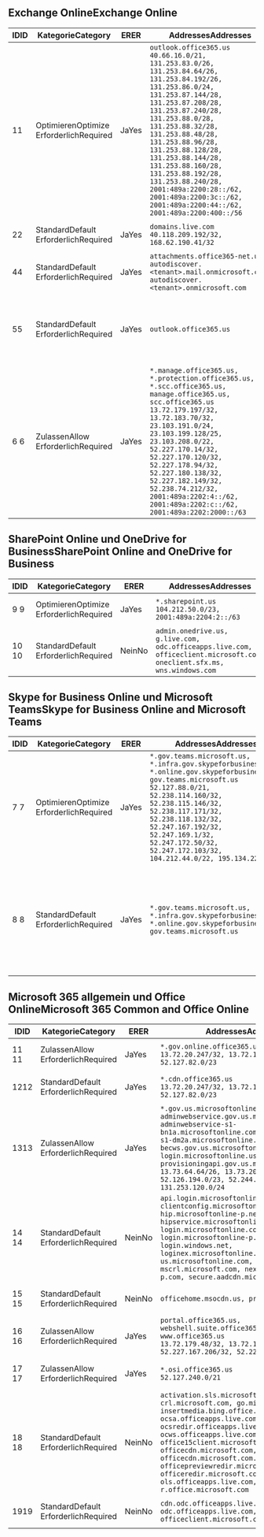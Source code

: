 <!--THIS FILE IS AUTOMATICALLY GENERATED. MANUAL CHANGES WILL BE OVERWRITTEN.-->
<!--Please contact the Office 365 Endpoints team with any questions.-->
<!--USGovGCCHigh endpoints version 2019020800-->
<!--File generated 2019-02-08 14:00:31.8700-->

## <a name="exchange-online"></a><span data-ttu-id="3b4c7-101">Exchange Online</span><span class="sxs-lookup"><span data-stu-id="3b4c7-101">Exchange Online</span></span>

<span data-ttu-id="3b4c7-102">ID</span><span class="sxs-lookup"><span data-stu-id="3b4c7-102">ID</span></span> | <span data-ttu-id="3b4c7-103">Kategorie</span><span class="sxs-lookup"><span data-stu-id="3b4c7-103">Category</span></span> | <span data-ttu-id="3b4c7-104">ER</span><span class="sxs-lookup"><span data-stu-id="3b4c7-104">ER</span></span> | <span data-ttu-id="3b4c7-105">Addresses</span><span class="sxs-lookup"><span data-stu-id="3b4c7-105">Addresses</span></span> | <span data-ttu-id="3b4c7-106">Ports</span><span class="sxs-lookup"><span data-stu-id="3b4c7-106">Ports</span></span>
-- | -------------------- | --- | ------------------------------------------------------------------------------------------------------------------------------------------------------------------------------------------------------------------------------------------------------------------------------------------------------------------------------------------------------------------------------------------------------------------------------------------------ | -------------------------------
<span data-ttu-id="3b4c7-107">1</span><span class="sxs-lookup"><span data-stu-id="3b4c7-107">1</span></span> | <span data-ttu-id="3b4c7-108">Optimieren</span><span class="sxs-lookup"><span data-stu-id="3b4c7-108">Optimize</span></span><BR><span data-ttu-id="3b4c7-109">Erforderlich</span><span class="sxs-lookup"><span data-stu-id="3b4c7-109">Required</span></span> | <span data-ttu-id="3b4c7-110">Ja</span><span class="sxs-lookup"><span data-stu-id="3b4c7-110">Yes</span></span> | `outlook.office365.us`<BR>`40.66.16.0/21, 131.253.83.0/26, 131.253.84.64/26, 131.253.84.192/26, 131.253.86.0/24, 131.253.87.144/28, 131.253.87.208/28, 131.253.87.240/28, 131.253.88.0/28, 131.253.88.32/28, 131.253.88.48/28, 131.253.88.96/28, 131.253.88.128/28, 131.253.88.144/28, 131.253.88.160/28, 131.253.88.192/28, 131.253.88.240/28, 2001:489a:2200:28::/62, 2001:489a:2200:3c::/62, 2001:489a:2200:44::/62, 2001:489a:2200:400::/56` | <span data-ttu-id="3b4c7-111">**TCP:** 443, 80</span><span class="sxs-lookup"><span data-stu-id="3b4c7-111">**TCP:** 443, 80</span></span>
<span data-ttu-id="3b4c7-112">2</span><span class="sxs-lookup"><span data-stu-id="3b4c7-112">2</span></span> | <span data-ttu-id="3b4c7-113">Standard</span><span class="sxs-lookup"><span data-stu-id="3b4c7-113">Default</span></span><BR><span data-ttu-id="3b4c7-114">Erforderlich</span><span class="sxs-lookup"><span data-stu-id="3b4c7-114">Required</span></span> | <span data-ttu-id="3b4c7-115">Ja</span><span class="sxs-lookup"><span data-stu-id="3b4c7-115">Yes</span></span> | `domains.live.com`<BR>`40.118.209.192/32, 168.62.190.41/32` | <span data-ttu-id="3b4c7-116">**TCP:** 443, 80</span><span class="sxs-lookup"><span data-stu-id="3b4c7-116">**TCP:** 443, 80</span></span>
<span data-ttu-id="3b4c7-117">4</span><span class="sxs-lookup"><span data-stu-id="3b4c7-117">4</span></span> | <span data-ttu-id="3b4c7-118">Standard</span><span class="sxs-lookup"><span data-stu-id="3b4c7-118">Default</span></span><BR><span data-ttu-id="3b4c7-119">Erforderlich</span><span class="sxs-lookup"><span data-stu-id="3b4c7-119">Required</span></span> | <span data-ttu-id="3b4c7-120">Ja</span><span class="sxs-lookup"><span data-stu-id="3b4c7-120">Yes</span></span> | `attachments.office365-net.us, autodiscover.<tenant>.mail.onmicrosoft.com, autodiscover.<tenant>.onmicrosoft.com` | <span data-ttu-id="3b4c7-121">**TCP:** 443, 80</span><span class="sxs-lookup"><span data-stu-id="3b4c7-121">**TCP:** 443, 80</span></span>
<span data-ttu-id="3b4c7-122">5</span><span class="sxs-lookup"><span data-stu-id="3b4c7-122">5</span></span> | <span data-ttu-id="3b4c7-123">Standard</span><span class="sxs-lookup"><span data-stu-id="3b4c7-123">Default</span></span><BR><span data-ttu-id="3b4c7-124">Erforderlich</span><span class="sxs-lookup"><span data-stu-id="3b4c7-124">Required</span></span> | <span data-ttu-id="3b4c7-125">Ja</span><span class="sxs-lookup"><span data-stu-id="3b4c7-125">Yes</span></span> | `outlook.office365.us` | <span data-ttu-id="3b4c7-126">**TCP:** 143, 25, 587, 993, 995</span><span class="sxs-lookup"><span data-stu-id="3b4c7-126">**TCP:** 143, 25, 587, 993, 995</span></span>
<span data-ttu-id="3b4c7-127">6 </span><span class="sxs-lookup"><span data-stu-id="3b4c7-127">6</span></span> | <span data-ttu-id="3b4c7-128">Zulassen</span><span class="sxs-lookup"><span data-stu-id="3b4c7-128">Allow</span></span><BR><span data-ttu-id="3b4c7-129">Erforderlich</span><span class="sxs-lookup"><span data-stu-id="3b4c7-129">Required</span></span> | <span data-ttu-id="3b4c7-130">Ja</span><span class="sxs-lookup"><span data-stu-id="3b4c7-130">Yes</span></span> | `*.manage.office365.us, *.protection.office365.us, *.scc.office365.us, manage.office365.us, scc.office365.us`<BR>`13.72.179.197/32, 13.72.183.70/32, 23.103.191.0/24, 23.103.199.128/25, 23.103.208.0/22, 52.227.170.14/32, 52.227.170.120/32, 52.227.178.94/32, 52.227.180.138/32, 52.227.182.149/32, 52.238.74.212/32, 2001:489a:2202:4::/62, 2001:489a:2202:c::/62, 2001:489a:2202:2000::/63` | <span data-ttu-id="3b4c7-131">**TCP:** 25, 443</span><span class="sxs-lookup"><span data-stu-id="3b4c7-131">**TCP:** 25, 443</span></span>

## <a name="sharepoint-online-and-onedrive-for-business"></a><span data-ttu-id="3b4c7-132">SharePoint Online und OneDrive for Business</span><span class="sxs-lookup"><span data-stu-id="3b4c7-132">SharePoint Online and OneDrive for Business</span></span>

<span data-ttu-id="3b4c7-133">ID</span><span class="sxs-lookup"><span data-stu-id="3b4c7-133">ID</span></span> | <span data-ttu-id="3b4c7-134">Kategorie</span><span class="sxs-lookup"><span data-stu-id="3b4c7-134">Category</span></span> | <span data-ttu-id="3b4c7-135">ER</span><span class="sxs-lookup"><span data-stu-id="3b4c7-135">ER</span></span> | <span data-ttu-id="3b4c7-136">Addresses</span><span class="sxs-lookup"><span data-stu-id="3b4c7-136">Addresses</span></span> | <span data-ttu-id="3b4c7-137">Ports</span><span class="sxs-lookup"><span data-stu-id="3b4c7-137">Ports</span></span>
-- | -------------------- | --- | ----------------------------------------------------------------------------------------------------------------------- | ----------------
<span data-ttu-id="3b4c7-138">9 </span><span class="sxs-lookup"><span data-stu-id="3b4c7-138">9</span></span> | <span data-ttu-id="3b4c7-139">Optimieren</span><span class="sxs-lookup"><span data-stu-id="3b4c7-139">Optimize</span></span><BR><span data-ttu-id="3b4c7-140">Erforderlich</span><span class="sxs-lookup"><span data-stu-id="3b4c7-140">Required</span></span> | <span data-ttu-id="3b4c7-141">Ja</span><span class="sxs-lookup"><span data-stu-id="3b4c7-141">Yes</span></span> | `*.sharepoint.us`<BR>`104.212.50.0/23, 2001:489a:2204:2::/63` | <span data-ttu-id="3b4c7-142">**TCP:** 443, 80</span><span class="sxs-lookup"><span data-stu-id="3b4c7-142">**TCP:** 443, 80</span></span>
<span data-ttu-id="3b4c7-143">10 </span><span class="sxs-lookup"><span data-stu-id="3b4c7-143">10</span></span> | <span data-ttu-id="3b4c7-144">Standard</span><span class="sxs-lookup"><span data-stu-id="3b4c7-144">Default</span></span><BR><span data-ttu-id="3b4c7-145">Erforderlich</span><span class="sxs-lookup"><span data-stu-id="3b4c7-145">Required</span></span> | <span data-ttu-id="3b4c7-146">Nein</span><span class="sxs-lookup"><span data-stu-id="3b4c7-146">No</span></span> | `admin.onedrive.us, g.live.com, odc.officeapps.live.com, officeclient.microsoft.com, oneclient.sfx.ms, wns.windows.com` | <span data-ttu-id="3b4c7-147">**TCP:** 443, 80</span><span class="sxs-lookup"><span data-stu-id="3b4c7-147">**TCP:** 443, 80</span></span>

## <a name="skype-for-business-online-and-microsoft-teams"></a><span data-ttu-id="3b4c7-148">Skype for Business Online und Microsoft Teams</span><span class="sxs-lookup"><span data-stu-id="3b4c7-148">Skype for Business Online and Microsoft Teams</span></span>

<span data-ttu-id="3b4c7-149">ID</span><span class="sxs-lookup"><span data-stu-id="3b4c7-149">ID</span></span> | <span data-ttu-id="3b4c7-150">Kategorie</span><span class="sxs-lookup"><span data-stu-id="3b4c7-150">Category</span></span> | <span data-ttu-id="3b4c7-151">ER</span><span class="sxs-lookup"><span data-stu-id="3b4c7-151">ER</span></span> | <span data-ttu-id="3b4c7-152">Addresses</span><span class="sxs-lookup"><span data-stu-id="3b4c7-152">Addresses</span></span> | <span data-ttu-id="3b4c7-153">Ports</span><span class="sxs-lookup"><span data-stu-id="3b4c7-153">Ports</span></span>
-- | -------------------- | --- | --------------------------------------------------------------------------------------------------------------------------------------------------------------------------------------------------------------------------------------------------------------------------------------------------------------------------------- | --------------------------------------------------
<span data-ttu-id="3b4c7-154">7 </span><span class="sxs-lookup"><span data-stu-id="3b4c7-154">7</span></span> | <span data-ttu-id="3b4c7-155">Optimieren</span><span class="sxs-lookup"><span data-stu-id="3b4c7-155">Optimize</span></span><BR><span data-ttu-id="3b4c7-156">Erforderlich</span><span class="sxs-lookup"><span data-stu-id="3b4c7-156">Required</span></span> | <span data-ttu-id="3b4c7-157">Ja</span><span class="sxs-lookup"><span data-stu-id="3b4c7-157">Yes</span></span> | `*.gov.teams.microsoft.us, *.infra.gov.skypeforbusiness.us, *.online.gov.skypeforbusiness.us, gov.teams.microsoft.us`<BR>`52.127.88.0/21, 52.238.114.160/32, 52.238.115.146/32, 52.238.117.171/32, 52.238.118.132/32, 52.247.167.192/32, 52.247.169.1/32, 52.247.172.50/32, 52.247.172.103/32, 104.212.44.0/22, 195.134.228.0/22` | <span data-ttu-id="3b4c7-158">**TCP:** 443, 80</span><span class="sxs-lookup"><span data-stu-id="3b4c7-158">**TCP:** 443, 80</span></span><BR><span data-ttu-id="3b4c7-159">**UDP:** 3478</span><span class="sxs-lookup"><span data-stu-id="3b4c7-159">**UDP:** 3478</span></span>
<span data-ttu-id="3b4c7-160">8 </span><span class="sxs-lookup"><span data-stu-id="3b4c7-160">8</span></span> | <span data-ttu-id="3b4c7-161">Standard</span><span class="sxs-lookup"><span data-stu-id="3b4c7-161">Default</span></span><BR><span data-ttu-id="3b4c7-162">Erforderlich</span><span class="sxs-lookup"><span data-stu-id="3b4c7-162">Required</span></span> | <span data-ttu-id="3b4c7-163">Ja</span><span class="sxs-lookup"><span data-stu-id="3b4c7-163">Yes</span></span> | `*.gov.teams.microsoft.us, *.infra.gov.skypeforbusiness.us, *.online.gov.skypeforbusiness.us, gov.teams.microsoft.us` | <span data-ttu-id="3b4c7-164">**TCP:** 5061, 50000-59999</span><span class="sxs-lookup"><span data-stu-id="3b4c7-164">**TCP:** 5061, 50000-59999</span></span><BR><span data-ttu-id="3b4c7-165">**UDP:** 50000-59999</span><span class="sxs-lookup"><span data-stu-id="3b4c7-165">**UDP:** 50000-59999</span></span>

## <a name="microsoft-365-common-and-office-online"></a><span data-ttu-id="3b4c7-166">Microsoft 365 allgemein und Office Online</span><span class="sxs-lookup"><span data-stu-id="3b4c7-166">Microsoft 365 Common and Office Online</span></span>

<span data-ttu-id="3b4c7-167">ID</span><span class="sxs-lookup"><span data-stu-id="3b4c7-167">ID</span></span> | <span data-ttu-id="3b4c7-168">Kategorie</span><span class="sxs-lookup"><span data-stu-id="3b4c7-168">Category</span></span> | <span data-ttu-id="3b4c7-169">ER</span><span class="sxs-lookup"><span data-stu-id="3b4c7-169">ER</span></span> | <span data-ttu-id="3b4c7-170">Addresses</span><span class="sxs-lookup"><span data-stu-id="3b4c7-170">Addresses</span></span> | <span data-ttu-id="3b4c7-171">Ports</span><span class="sxs-lookup"><span data-stu-id="3b4c7-171">Ports</span></span>
-- | ------------------- | --- | ---------------------------------------------------------------------------------------------------------------------------------------------------------------------------------------------------------------------------------------------------------------------------------------------------------------------------------------------------------------------------------------------- | ----------------
<span data-ttu-id="3b4c7-172">11 </span><span class="sxs-lookup"><span data-stu-id="3b4c7-172">11</span></span> | <span data-ttu-id="3b4c7-173">Zulassen</span><span class="sxs-lookup"><span data-stu-id="3b4c7-173">Allow</span></span><BR><span data-ttu-id="3b4c7-174">Erforderlich</span><span class="sxs-lookup"><span data-stu-id="3b4c7-174">Required</span></span> | <span data-ttu-id="3b4c7-175">Ja</span><span class="sxs-lookup"><span data-stu-id="3b4c7-175">Yes</span></span> | `*.gov.online.office365.us`<BR>`13.72.20.247/32, 13.72.185.126/32, 52.127.82.0/23` | <span data-ttu-id="3b4c7-176">**TCP:** 443</span><span class="sxs-lookup"><span data-stu-id="3b4c7-176">**TCP:** 443</span></span>
<span data-ttu-id="3b4c7-177">12</span><span class="sxs-lookup"><span data-stu-id="3b4c7-177">12</span></span> | <span data-ttu-id="3b4c7-178">Standard</span><span class="sxs-lookup"><span data-stu-id="3b4c7-178">Default</span></span><BR><span data-ttu-id="3b4c7-179">Erforderlich</span><span class="sxs-lookup"><span data-stu-id="3b4c7-179">Required</span></span> | <span data-ttu-id="3b4c7-180">Ja</span><span class="sxs-lookup"><span data-stu-id="3b4c7-180">Yes</span></span> | `*.cdn.office365.us`<BR>`13.72.20.247/32, 13.72.185.126/32, 52.127.82.0/23` | <span data-ttu-id="3b4c7-181">**TCP:** 443</span><span class="sxs-lookup"><span data-stu-id="3b4c7-181">**TCP:** 443</span></span>
<span data-ttu-id="3b4c7-182">13</span><span class="sxs-lookup"><span data-stu-id="3b4c7-182">13</span></span> | <span data-ttu-id="3b4c7-183">Zulassen</span><span class="sxs-lookup"><span data-stu-id="3b4c7-183">Allow</span></span><BR><span data-ttu-id="3b4c7-184">Erforderlich</span><span class="sxs-lookup"><span data-stu-id="3b4c7-184">Required</span></span> | <span data-ttu-id="3b4c7-185">Ja</span><span class="sxs-lookup"><span data-stu-id="3b4c7-185">Yes</span></span> | `*.gov.us.microsoftonline.com, adminwebservice.gov.us.microsoftonline.com, adminwebservice-s1-bn1a.microsoftonline.com, adminwebservice-s1-dm2a.microsoftonline.com, becws.gov.us.microsoftonline.com, login.microsoftonline.us, provisioningapi.gov.us.microsoftonline.com`<BR>`13.73.64.64/26, 13.73.208.128/25, 52.126.194.0/23, 52.244.120.128/25, 131.253.120.0/24` | <span data-ttu-id="3b4c7-186">**TCP:** 443</span><span class="sxs-lookup"><span data-stu-id="3b4c7-186">**TCP:** 443</span></span>
<span data-ttu-id="3b4c7-187">14 </span><span class="sxs-lookup"><span data-stu-id="3b4c7-187">14</span></span> | <span data-ttu-id="3b4c7-188">Standard</span><span class="sxs-lookup"><span data-stu-id="3b4c7-188">Default</span></span><BR><span data-ttu-id="3b4c7-189">Erforderlich</span><span class="sxs-lookup"><span data-stu-id="3b4c7-189">Required</span></span> | <span data-ttu-id="3b4c7-190">Nein</span><span class="sxs-lookup"><span data-stu-id="3b4c7-190">No</span></span> | `api.login.microsoftonline.com, clientconfig.microsoftonline-p.net, hip.microsoftonline-p.net, hipservice.microsoftonline.com, login.microsoftonline.com, login.microsoftonline-p.com, login.windows.net, loginex.microsoftonline.com, login-us.microsoftonline.com, mscrl.microsoft.com, nexus.microsoftonline-p.com, secure.aadcdn.microsoftonline-p.com` | <span data-ttu-id="3b4c7-191">**TCP:** 443</span><span class="sxs-lookup"><span data-stu-id="3b4c7-191">**TCP:** 443</span></span>
<span data-ttu-id="3b4c7-192">15 </span><span class="sxs-lookup"><span data-stu-id="3b4c7-192">15</span></span> | <span data-ttu-id="3b4c7-193">Standard</span><span class="sxs-lookup"><span data-stu-id="3b4c7-193">Default</span></span><BR><span data-ttu-id="3b4c7-194">Erforderlich</span><span class="sxs-lookup"><span data-stu-id="3b4c7-194">Required</span></span> | <span data-ttu-id="3b4c7-195">Nein</span><span class="sxs-lookup"><span data-stu-id="3b4c7-195">No</span></span> | `officehome.msocdn.us, prod.msocdn.us` | <span data-ttu-id="3b4c7-196">**TCP:** 443, 80</span><span class="sxs-lookup"><span data-stu-id="3b4c7-196">**TCP:** 443, 80</span></span>
<span data-ttu-id="3b4c7-197">16 </span><span class="sxs-lookup"><span data-stu-id="3b4c7-197">16</span></span> | <span data-ttu-id="3b4c7-198">Zulassen</span><span class="sxs-lookup"><span data-stu-id="3b4c7-198">Allow</span></span><BR><span data-ttu-id="3b4c7-199">Erforderlich</span><span class="sxs-lookup"><span data-stu-id="3b4c7-199">Required</span></span> | <span data-ttu-id="3b4c7-200">Ja</span><span class="sxs-lookup"><span data-stu-id="3b4c7-200">Yes</span></span> | `portal.office365.us, webshell.suite.office365.us, www.office365.us`<BR>`13.72.179.48/32, 13.72.188.8/32, 52.227.167.206/32, 52.227.170.242/32` | <span data-ttu-id="3b4c7-201">**TCP:** 443, 80</span><span class="sxs-lookup"><span data-stu-id="3b4c7-201">**TCP:** 443, 80</span></span>
<span data-ttu-id="3b4c7-202">17 </span><span class="sxs-lookup"><span data-stu-id="3b4c7-202">17</span></span> | <span data-ttu-id="3b4c7-203">Zulassen</span><span class="sxs-lookup"><span data-stu-id="3b4c7-203">Allow</span></span><BR><span data-ttu-id="3b4c7-204">Erforderlich</span><span class="sxs-lookup"><span data-stu-id="3b4c7-204">Required</span></span> | <span data-ttu-id="3b4c7-205">Ja</span><span class="sxs-lookup"><span data-stu-id="3b4c7-205">Yes</span></span> | `*.osi.office365.us`<BR>`52.127.240.0/21` | <span data-ttu-id="3b4c7-206">**TCP:** 443</span><span class="sxs-lookup"><span data-stu-id="3b4c7-206">**TCP:** 443</span></span>
<span data-ttu-id="3b4c7-207">18 </span><span class="sxs-lookup"><span data-stu-id="3b4c7-207">18</span></span> | <span data-ttu-id="3b4c7-208">Standard</span><span class="sxs-lookup"><span data-stu-id="3b4c7-208">Default</span></span><BR><span data-ttu-id="3b4c7-209">Erforderlich</span><span class="sxs-lookup"><span data-stu-id="3b4c7-209">Required</span></span> | <span data-ttu-id="3b4c7-210">Nein</span><span class="sxs-lookup"><span data-stu-id="3b4c7-210">No</span></span> | `activation.sls.microsoft.com, crl.microsoft.com, go.microsoft.com, insertmedia.bing.office.net, ocsa.officeapps.live.com, ocsredir.officeapps.live.com, ocws.officeapps.live.com, office15client.microsoft.com, officecdn.microsoft.com, officecdn.microsoft.com.edgesuite.net, officepreviewredir.microsoft.com, officeredir.microsoft.com, ols.officeapps.live.com, r.office.microsoft.com` | <span data-ttu-id="3b4c7-211">**TCP:** 443, 80</span><span class="sxs-lookup"><span data-stu-id="3b4c7-211">**TCP:** 443, 80</span></span>
<span data-ttu-id="3b4c7-212">19</span><span class="sxs-lookup"><span data-stu-id="3b4c7-212">19</span></span> | <span data-ttu-id="3b4c7-213">Standard</span><span class="sxs-lookup"><span data-stu-id="3b4c7-213">Default</span></span><BR><span data-ttu-id="3b4c7-214">Erforderlich</span><span class="sxs-lookup"><span data-stu-id="3b4c7-214">Required</span></span> | <span data-ttu-id="3b4c7-215">Nein</span><span class="sxs-lookup"><span data-stu-id="3b4c7-215">No</span></span> | `cdn.odc.officeapps.live.com, odc.officeapps.live.com, officeclient.microsoft.com` | <span data-ttu-id="3b4c7-216">**TCP:** 443, 80</span><span class="sxs-lookup"><span data-stu-id="3b4c7-216">**TCP:** 443, 80</span></span>
